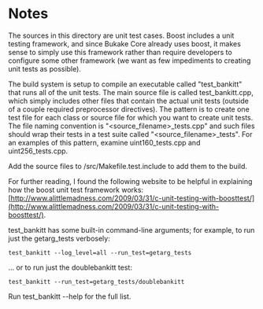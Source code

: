 # Notes
The sources in this directory are unit test cases.  Boost includes a
unit testing framework, and since Bukake Core already uses boost, it makes
sense to simply use this framework rather than require developers to
configure some other framework (we want as few impediments to creating
unit tests as possible).

The build system is setup to compile an executable called "test_bankitt"
that runs all of the unit tests.  The main source file is called
test_bankitt.cpp, which simply includes other files that contain the
actual unit tests (outside of a couple required preprocessor
directives).  The pattern is to create one test file for each class or
source file for which you want to create unit tests.  The file naming
convention is "<source_filename>_tests.cpp" and such files should wrap
their tests in a test suite called "<source_filename>_tests".  For an
examples of this pattern, examine uint160_tests.cpp and
uint256_tests.cpp.

Add the source files to /src/Makefile.test.include to add them to the build.

For further reading, I found the following website to be helpful in
explaining how the boost unit test framework works:
[http://www.alittlemadness.com/2009/03/31/c-unit-testing-with-boosttest/](http://www.alittlemadness.com/2009/03/31/c-unit-testing-with-boosttest/).

test_bankitt has some built-in command-line arguments; for
example, to run just the getarg_tests verbosely:

    test_bankitt --log_level=all --run_test=getarg_tests

... or to run just the doublebankitt test:

    test_bankitt --run_test=getarg_tests/doublebankitt

Run  test_bankitt --help   for the full list.

